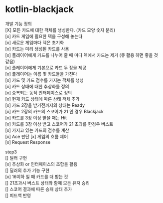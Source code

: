 # kotlin-blackjack

개발 기능 정의  
[X] 모든 카드에 대한 객체를 생성한다. (카드 모양 숫자 분리)    
[x] 카드 게임에 필요한 덱을 구성해 놓는다  
    [x] 새로운 게임마다 덱은 초기화  
    [x] 카드는 미리 생성된 카드를 사용  
    [x] 플레이어에게 카드를 나누어 줄 때 마다 덱에서 카드는 제거 (큐 활용 하면 좋을 것 같음)    
    [x] 플레이어에게 기본으로 카드 두 장을 제공  
[x] 플레이어는 이름 및 카드들을 가진다  
    [x] 카드 및 카드 점수를 가지는 객체를 생성  
[x] 카드 상태에 대한 추상화를 정의  
    [x] 중복되는 동작 인터페이스로 정의  
    [x] 현재 카드 상태에 따른 상태 객체 추가  
        [x] 카드 2장을 받기전까지의 상태는 Ready  
        [x] 카드 2장의 카드의 스코어가 21 인 경우 Blackjack  
        [x] 카드를 3장 이상 받을 때는 Hit  
        [x] 카드를 3장 이상 받고 스코어가 21 초과를 한경우 버스트    
[x] 가지고 있는 카드의 점수를 계산    
    [x] Ace 판단
[x] 게임의 흐름 제어  
[x] Request Response  


step3  
[] 딜러 구현  
    [x] 추상화 or 인터페이스의 조합을 활용  
    [] 딜러의 추가 기능 구현  
        [x] 16이하 일 때 카드를 더 받는 것  
        [] 21초과시 버스트 상태와 함께 모든 유저 승리  
[] 스코어 결과에 따른 승패 상태 추가  
[] 피드백 반영  
